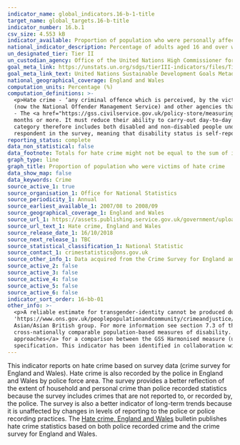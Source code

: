 ```yaml
---
indicator_name: global_indicators.16-b-1-title
target_name: global_targets.16-b-title
indicator_number: 16.b.1
csv_size: 4.553 kB
indicator_available: Proportion of population who were personally affected by hate crime
national_indicator_description: Percentage of adults aged 16 and over who were personally affected by hate crime on one or more occasion. 
un_designated_tier: Tier II
un_custodian_agency: Office of the United Nations High Commissioner for Human Rights (OHCHR)
goal_meta_link: https://unstats.un.org/sdgs/tierIII-indicators/files/Tier3-16-b-01.pdf
goal_meta_link_text: United Nations Sustainable Development Goals Metadata (PDF 4.0 MB)
national_geographical_coverage: England and Wales
computation_units: Percentage (%)
computation_definitions: >-
  <p>Hate crime - ‘any criminal offence which is perceived, by the victim or any other person, to be motivated by hostility or prejudice towards someone based on a personal characteristic.’ This common definition was agreed in 2007 by the police, Crown Prosecution Service, Prison Service
  (now the National Offender Management Service) and other agencies that make up the criminal justice system. There are five centrally monitored strands of hate crime - race or ethnicity; religion or beliefs; sexual orientation; disability; and transgender identity.</p><p>Disability Status
  - The <a href="https://gss.civilservice.gov.uk/policy-store/measuring-disability-for-the-equality-act-2010/">(GSS) harmonised "core" definition</a> identifies a person as disabled if they have a physical or mental health condition or illness that has lasted or is expected to last 12
  months or more. It must reduce their ability to carry-out day-to-day activities. It is important to note that a person who has a long-term illness that does not reduce their ability to carry-out day-to-day activities is not disabled under the definition. The 'long-term health condition'
  category therefore includes both disabled and non-disabled people under this definition. The two sub-categories of non-disabled (GSS harmonised) are 'long-term health conditin - does not limit activities' and 'no long-term health condition'. The GSS harmonised questions are asked of the
  respondent in the survey, meaning that disability status is self-reported. The GSS definition is designed to reflect the definitions that appear in legal terms in the Disability Discrimination Act 1995 (DDA) for Northern Ireland and the 2010 Equality Act for Great Britain.</p>
reporting_status: complete
data_non_statistical: false
data_footnote: Totals for hate crime might not be equal to the sum of incidents in the related equality strands as the victim may have said the crime was motivated by more than one strand.
graph_type: line
graph_title: Proportion of population who were victims of hate crime
data_show_map: false
data_keywords: Crime
source_active_1: true
source_organisation_1: Office for National Statistics
source_periodicity_1: Annual
source_earliest_available_1: 2007/08 to 2008/09
source_geographical_coverage_1: England and Wales
source_url_1: https://assets.publishing.service.gov.uk/government/uploads/system/uploads/attachment_data/file/748508/hate-crime-1718-hosb2018-appendix-tables.ods
source_url_text_1: Hate crime, England and Wales
source_release_date_1: 16/10/2018
source_next_release_1: TBC
source_statistical_classification_1: National Statistic
source_contact_1: crimestatistics@ons.gov.uk
source_other_info_1: Data acquired from the Crime Survey for England and Wales.
source_active_2: false
source_active_3: false
source_active_4: false
source_active_5: false
source_active_6: false
indicator_sort_order: 16-bb-01
other_info: >-
  <p>A reliable estimate for transgender-identity cannot be produced due to small numbers in the survey  and are therefore not reported.</p><p>For details of the Crime Survey for England and Wales, see the <a href=
  'https://www.ons.gov.uk/peoplepopulationandcommunity/crimeandjustice/methodologies/crimeandjusticemethodology'>user guide</a>  to crime statistics for England and Wales.</p><p>Ethnic group is based on the 2011 Census definition of ethnic group which now includes Chinese in the
  Asian/Asian British group. For more information see section 7.3 of the <a href= 'https://www.ons.gov.uk/peoplepopulationandcommunity/crimeandjustice/methodologies/crimeandjusticemethodology'>user guide.</a></p><p>The Washington Group on Disability Statistics are often used to provide a
  cross-nationally comparable population-based measures of disability. Please see the article <a href="https://www.ons.gov.uk/peoplepopulationandcommunity/healthandsocialcare/disability/articles/measuringdisabilitycomparingapproaches/2019-08-06">Measuring disability - comparing
  approaches</a> for a comparison between the GSS Harmonised measure (used here) and the Washington Group measure.</p> This indicator is being used as an approximation of the UN SDG Indicator. Where possible, we will work to identify or develop UK data to meet the global indicator
  specification. This indicator has been identified in collaboration with topic experts.
---
```

This indicator reports on hate crime based on survey data (crime survey for England and Wales). Hate crime is also recorded by the police in England and Wales by police force area. The survey provides a better reflection of the extent of household and personal crime than police recorded statistics because the survey includes crimes that are not reported to, or recorded by, the police. The survey is also a better indicator of long-term trends because it is unaffected by changes in levels of reporting to the police or police recording practices.
The [Hate crime, England and Wales](https://www.gov.uk/government/statistics/hate-crime-england-and-wales-2017-to-2018) bulletin publishes hate crime statistics based on both police recorded crime and the crime survey for England and Wales. 